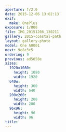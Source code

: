 ```yaml
---
aperture: f/2.0
date: 2015-12-06 13:02:13
exif:
  make: OnePlus
exposure: 1/800
file: IMG_20151206_130211
gallery: 2015-coastal-path
layout: gallery-photo
model: One A0001
next: 9e8c3c5
ordering: 9
previous: ad5058e
sizes:
  1920x1080:
    height: 1080
    width: 1920
  640w:
    height: 360
    width: 640
  200x200:
    height: 200
    width: 200
  96x96:
    height: 96
    width: 96
title: 
---
```

